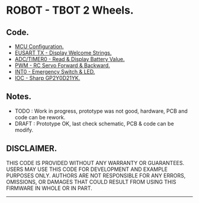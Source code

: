 # ROBOT - TBOT 2 Wheels.

## Code.

- [MCU Configuration.](https://github.com/tronixio/robot-tbot/blob/main/Code/configuration/)
- [EUSART TX - Display Welcome Strings.](https://github.com/tronixio/robot-tbot/blob/main/Code/eusart/)
- [ADC/TIMER0 - Read & Display Battery Value.](https://github.com/tronixio/robot-tbot/blob/main/Code/adc/)
- [PWM - RC Servo Forward & Backward.](https://github.com/tronixio/robot-tbot/blob/main/Code/pwm/)
- [INT0 - Emergency Switch & LED.](https://github.com/tronixio/robot-tbot/blob/main/Code/int0/)
- [IOC - Sharp GP2Y0D21YK.](https://github.com/tronixio/robot-tbot/blob/main/Code/gp2y0d21yk/)

## Notes.

- TODO : Work in progress, prototype was not good, hardware, PCB and code can be rework.
- DRAFT : Prototype OK, last check schematic, PCB & code can be modify.

## DISCLAIMER.

THIS CODE IS PROVIDED WITHOUT ANY WARRANTY OR GUARANTEES.
USERS MAY USE THIS CODE FOR DEVELOPMENT AND EXAMPLE PURPOSES ONLY.
AUTHORS ARE NOT RESPONSIBLE FOR ANY ERRORS, OMISSIONS, OR DAMAGES THAT COULD
RESULT FROM USING THIS FIRMWARE IN WHOLE OR IN PART.

---
